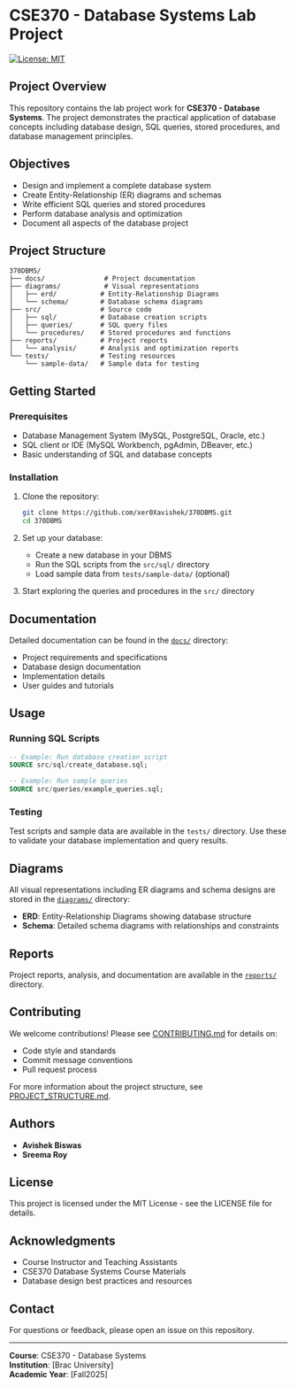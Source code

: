 # CSE370 - Database Systems Lab Project

[![License: MIT](https://img.shields.io/badge/License-MIT-yellow.svg)](https://opensource.org/licenses/MIT)

## Project Overview

This repository contains the lab project work for **CSE370 - Database Systems**. The project demonstrates the practical application of database concepts including database design, SQL queries, stored procedures, and database management principles.

## Objectives

- Design and implement a complete database system
- Create Entity-Relationship (ER) diagrams and schemas
- Write efficient SQL queries and stored procedures
- Perform database analysis and optimization
- Document all aspects of the database project

## Project Structure

```
370DBMS/
├── docs/               # Project documentation
├── diagrams/           # Visual representations
│   ├── erd/           # Entity-Relationship Diagrams
│   └── schema/        # Database schema diagrams
├── src/               # Source code
│   ├── sql/           # Database creation scripts
│   ├── queries/       # SQL query files
│   └── procedures/    # Stored procedures and functions
├── reports/           # Project reports
│   └── analysis/      # Analysis and optimization reports
└── tests/             # Testing resources
    └── sample-data/   # Sample data for testing
```

## Getting Started

### Prerequisites

- Database Management System (MySQL, PostgreSQL, Oracle, etc.)
- SQL client or IDE (MySQL Workbench, pgAdmin, DBeaver, etc.)
- Basic understanding of SQL and database concepts

### Installation

1. Clone the repository:
   ```bash
   git clone https://github.com/xer0Xavishek/370DBMS.git
   cd 370DBMS
   ```

2. Set up your database:
   - Create a new database in your DBMS
   - Run the SQL scripts from the `src/sql/` directory
   - Load sample data from `tests/sample-data/` (optional)

3. Start exploring the queries and procedures in the `src/` directory

## Documentation

Detailed documentation can be found in the [`docs/`](./docs/) directory:
- Project requirements and specifications
- Database design documentation
- Implementation details
- User guides and tutorials

## Usage

### Running SQL Scripts

```sql
-- Example: Run database creation script
SOURCE src/sql/create_database.sql;

-- Example: Run sample queries
SOURCE src/queries/example_queries.sql;
```

### Testing

Test scripts and sample data are available in the `tests/` directory. Use these to validate your database implementation and query results.

## Diagrams

All visual representations including ER diagrams and schema designs are stored in the [`diagrams/`](./diagrams/) directory:
- **ERD**: Entity-Relationship Diagrams showing database structure
- **Schema**: Detailed schema diagrams with relationships and constraints

## Reports

Project reports, analysis, and documentation are available in the [`reports/`](./reports/) directory.

## Contributing

We welcome contributions! Please see [CONTRIBUTING.md](./CONTRIBUTING.md) for details on:
- Code style and standards
- Commit message conventions
- Pull request process

For more information about the project structure, see [PROJECT_STRUCTURE.md](./PROJECT_STRUCTURE.md).

## Authors

- **Avishek Biswas**
- **Sreema Roy**

## License

This project is licensed under the MIT License - see the LICENSE file for details.

##  Acknowledgments

- Course Instructor and Teaching Assistants
- CSE370 Database Systems Course Materials
- Database design best practices and resources

## Contact

For questions or feedback, please open an issue on this repository.

---

**Course**: CSE370 - Database Systems  
**Institution**: [Brac University]  
**Academic Year**: [Fall2025]
